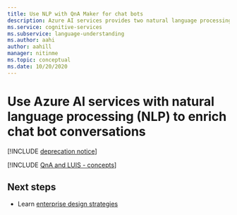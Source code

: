 ```yaml
---
title: Use NLP with QnA Maker for chat bots
description: Azure AI services provides two natural language processing services, Language Understanding and QnA Maker, each with a different purpose. Understand when to use each service and how they compliment each other.
ms.service: cognitive-services
ms.subservice: language-understanding
ms.author: aahi
author: aahill
manager: nitinme
ms.topic: conceptual
ms.date: 10/20/2020
---
```


# Use Azure AI services with natural language processing (NLP) to enrich chat bot conversations

[!INCLUDE [deprecation notice](./includes/deprecation-notice.md)]


[!INCLUDE [QnA and LUIS - concepts](../includes/luis-qnamaker-shared-concept.md)]

## Next steps

* Learn [enterprise design strategies](how-to/improve-application.md)
